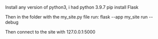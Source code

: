 Install any version of python3, i had python 3.9.7
pip install Flask

Then in the folder with the my_site.py file run:
flask --app my_site run --debug

Then connect to the site with 127.0.0.1:5000
